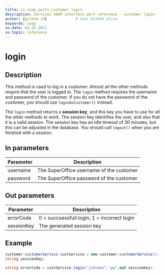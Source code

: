 ```yaml
---
title: cs_soap_ports_customer_login
description: Services SOAP interface port reference - customer login
author: {github-id}             # Your GitHub alias.
keywords: soap
so.date: 01.25.2021
so.topic: reference
---
```


# login

## Description

This method is used to log in a customer. Almost all the other methods require that the user is logged in. The `login` method requires the username and password of the customer. If you do not have the password of the customer, you should use `loginAsCustomer()` instead.

The `login` method returns a **session key**, and this key you have to use for all the other methods to work. The session key identifies the user, and also that it is a valid session. The session key has an idle timeout of 30 minutes, but this can be adjusted in the database. You should call `logout()` when you are finished with a session.

## In parameters

| Parameter | Description |
|---|---|
| username | The SuperOffice username of the customer |
| password | The SuperOffice password of the customer |

## Out parameters

| Parameter | Description |
|---|---|
| errorCode | 0 = succsessfull login, 1 = incorrect login |
| sessionKey | The generated session key |

## Example

```csharp
customer.customerService custService = new customer.customerService();
string sessionKey;

string errorCode = custService.login("johndoe","pw",out sessionKey);
```

<!-- Referenced links -->
[1]: ../error-codes.md
